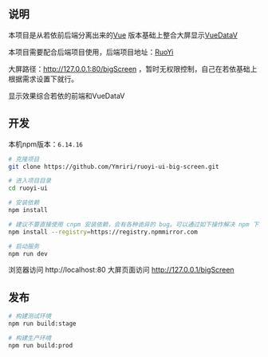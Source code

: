 ## 说明
本项目是从若依前后端分离出来的[Vue](https://gitee.com/y_project/RuoYi-Vue) 版本基础上整合大屏显示[VueDataV](https://github.com/jackchen0120/vueDataV)

本项目需要配合后端项目使用，后端项目地址：[RuoYi](http://www.ruoyi.vip/)

大屏路径：http://127.0.0.1:80/bigScreen ，暂时无权限控制，自己在若依基础上根据需求设置下就行。

显示效果综合若依的前端和VueDataV
## 开发

本机npm版本：`6.14.16`

```bash
# 克隆项目
git clone https://github.com/Ymriri/ruoyi-ui-big-screen.git

# 进入项目目录
cd ruoyi-ui

# 安装依赖
npm install

# 建议不要直接使用 cnpm 安装依赖，会有各种诡异的 bug。可以通过如下操作解决 npm 下载速度慢的问题
npm install --registry=https://registry.npmmirror.com

# 启动服务
npm run dev
```

浏览器访问 http://localhost:80
大屏页面访问 http://127.0.0.1/bigScreen

## 发布

```bash
# 构建测试环境
npm run build:stage

# 构建生产环境
npm run build:prod
```
